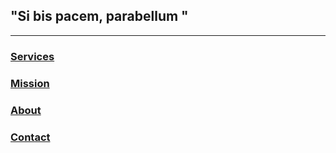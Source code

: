 
## "Si bis pacem, parabellum "

___________________________________________________________________________________________________________________________________________________________________

### [Services](./services.md)

### [Mission](./mission.md)

### [About](./about.md)

### [Contact](./contact.md)
